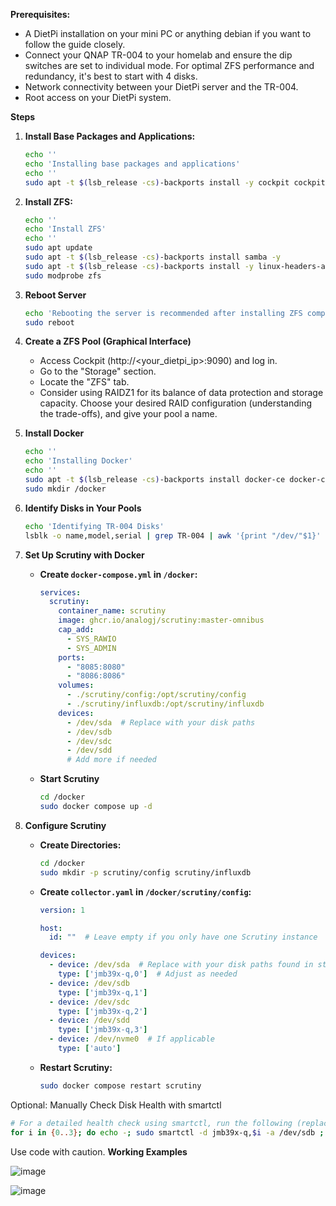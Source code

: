 **Prerequisites:**

* A DietPi installation on your mini PC or anything debian if you want to follow the guide closely.
* Connect your QNAP TR-004 to your homelab and ensure the dip switches are set to individual mode. For optimal ZFS performance and redundancy, it's best to start with 4 disks.
* Network connectivity between your DietPi server and the TR-004.
* Root access on your DietPi system.

**Steps**

1. **Install Base Packages and Applications:**

   ```bash
   echo ''
   echo 'Installing base packages and applications'
   echo ''
   sudo apt -t $(lsb_release -cs)-backports install -y cockpit cockpit-storaged cockpit-pcp cockpit-zfs-manager cockpit-packagekit
   ```

2. **Install ZFS:**

   ```bash
   echo ''
   echo 'Install ZFS'
   echo ''
   sudo apt update
   sudo apt -t $(lsb_release -cs)-backports install samba -y
   sudo apt -t $(lsb_release -cs)-backports install -y linux-headers-amd64 zfs-dkms zfsutils-linux
   sudo modprobe zfs
   ```

3. **Reboot Server**

   ```bash
   echo 'Rebooting the server is recommended after installing ZFS components'
   sudo reboot
   ```

4. **Create a ZFS Pool (Graphical Interface)**

   * Access Cockpit (http://<your_dietpi_ip>:9090) and log in.
   * Go to the "Storage" section.
   * Locate the "ZFS" tab.
   * Consider using RAIDZ1 for its balance of data protection and storage capacity. Choose your desired RAID configuration (understanding the trade-offs), and give your pool a name.

5. **Install Docker**

   ```bash
   echo ''
   echo 'Installing Docker'
   echo ''
   sudo apt -t $(lsb_release -cs)-backports install docker-ce docker-ce-cli containerd.io docker-buildx-plugin docker-compose-plugin -y
   sudo mkdir /docker 
   ```

6. **Identify Disks in Your Pools**

   ```bash
   echo 'Identifying TR-004 Disks'
   lsblk -o name,model,serial | grep TR-004 | awk '{print "/dev/"$1}'
   ```

7. **Set Up Scrutiny with Docker**

   * **Create `docker-compose.yml` in `/docker`:**

     ```yaml
     services:
       scrutiny:
         container_name: scrutiny
         image: ghcr.io/analogj/scrutiny:master-omnibus
         cap_add:
           - SYS_RAWIO
           - SYS_ADMIN
         ports:
           - "8085:8080" 
           - "8086:8086"  
         volumes:
           - ./scrutiny/config:/opt/scrutiny/config
           - ./scrutiny/influxdb:/opt/scrutiny/influxdb  
         devices:
           - /dev/sda  # Replace with your disk paths
           - /dev/sdb
           - /dev/sdc
           - /dev/sdd
           # Add more if needed 
     ```

   * **Start Scrutiny**
     ```bash
     cd /docker
     sudo docker compose up -d
     ```

8. **Configure Scrutiny**

   * **Create Directories:**
     ```bash
     cd /docker
     sudo mkdir -p scrutiny/config scrutiny/influxdb
     ```

   * **Create `collector.yaml` in `/docker/scrutiny/config`:**
     ```yaml
     version: 1

     host:
       id: ""  # Leave empty if you only have one Scrutiny instance

     devices:
       - device: /dev/sda  # Replace with your disk paths found in step 6
         type: ['jmb39x-q,0']  # Adjust as needed
       - device: /dev/sdb
         type: ['jmb39x-q,1']
       - device: /dev/sdc
         type: ['jmb39x-q,2']
       - device: /dev/sdd
         type: ['jmb39x-q,3']
       - device: /dev/nvme0  # If applicable
         type: ['auto']
     ```

   * **Restart Scrutiny:**
      ```bash
      sudo docker compose restart scrutiny
      ```
Optional: Manually Check Disk Health with smartctl
```bash
# For a detailed health check using smartctl, run the following (replacing /dev/sdb with your identified disk paths)
for i in {0..3}; do echo -; sudo smartctl -d jmb39x-q,$i -a /dev/sdb ; done
```

Use code with caution.
**Working Examples**

![image](https://github.com/michaelnyatigi/wiki/assets/28693421/2eec3d86-5edf-4061-8e81-5c262992fe9d)

![image](https://github.com/michaelnyatigi/wiki/assets/28693421/42fa672b-140b-4d3a-ab22-0308649afe49)

